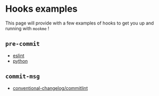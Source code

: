 # Hooks examples

This page will provide with a few examples of hooks to get you up and running with `mookme` !

## `pre-commit`

- [eslint](./eslint.md)
- [python](./python.md)

## `commit-msg`

- [conventional-changelog/commitlint](./commitlint.md)